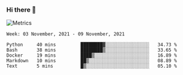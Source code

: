 ### Hi there 👋

![Metrics](https://github.com/radoapx/radoapx/blob/main/github-metrics.svg)

<!--START_SECTION:waka-->
```text
Week: 03 November, 2021 - 09 November, 2021

Python     40 mins         ████████▓░░░░░░░░░░░░░░░░   34.73 % 
Bash       38 mins         ████████▒░░░░░░░░░░░░░░░░   33.65 % 
Docker     19 mins         ████▒░░░░░░░░░░░░░░░░░░░░   16.89 % 
Markdown   10 mins         ██▒░░░░░░░░░░░░░░░░░░░░░░   08.89 % 
Text       5 mins          █▒░░░░░░░░░░░░░░░░░░░░░░░   05.10 % 
```
<!--END_SECTION:waka-->

<!--
**radoapx/radoapx** is a ✨ _special_ ✨ repository because its `README.md` (this file) appears on your GitHub profile.

Here are some ideas to get you started:

- 🔭 I’m currently working on ...
- 🌱 I’m currently learning ...
- 👯 I’m looking to collaborate on ...
- 🤔 I’m looking for help with ...
- 💬 Ask me about ...
- 📫 How to reach me: ...
- 😄 Pronouns: ...
- ⚡ Fun fact: ...
-->
